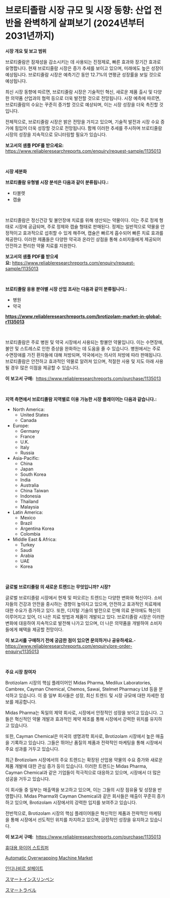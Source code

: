 <p><h1>브로티졸람 시장 규모 및 시장 동향: 산업 전반을 완벽하게 살펴보기 (2024년부터 2031년까지)</h1></p><p><strong>시장 개요 및 보고 범위</strong></p>
<p><p>브로티줄람은 잠재성을 감소시키는 데 사용되는 진정제로, 빠른 효과와 장기간 효과로 유명합니다. 현재 브로티줄람 시장은 증가 추세를 보이고 있으며, 미래에도 높은 성장이 예상됩니다. 브로티줄람 시장은 예측기간 동안 12.7%의 연평균 성장률을 보일 것으로 예상됩니다.</p><p>최신 시장 동향에 따르면, 브로티줄람 시장은 기술적인 혁신, 새로운 제품 출시 및 다양한 의약품 산업과의 협력 등으로 더욱 발전할 것으로 전망됩니다. 시장 예측에 따르면, 브로티줄람의 수요는 꾸준히 증가할 것으로 예상되며, 이는 시장 성장을 더욱 촉진할 것입니다.</p><p>전체적으로, 브로티줄람 시장은 밝은 전망을 가지고 있으며, 기술적 발전과 시장 수요 증가에 힘입어 더욱 성장할 것으로 전망됩니다. 함께 이러한 추세를 주시하며 브로티줄람 시장의 성장을 지속적으로 모니터링할 필요가 있습니다.</p></p>
<p><strong>보고서의 샘플 PDF를 받으세요:</strong> <a href="https://www.reliableresearchreports.com/enquiry/request-sample/1135013">https://www.reliableresearchreports.com/enquiry/request-sample/1135013</a></p>
<p>&nbsp;</p>
<p><strong>시장 세분화</strong></p>
<p><strong>브로티졸람 유형별 시장 분석은 다음과 같이 분류됩니다.:</strong></p>
<p><ul><li>타블렛</li><li>캡슐</li></ul></p>
<p>&nbsp;</p>
<p><p>브로티졸람은 정신건강 및 불안장애 치료를 위해 생산되는 약물이다. 이는 주로 정제 형태로 시장에 공급되며, 주로 정제와 캡슐 형태로 판매된다. 정제는 일반적으로 약물을 안정적이고 효과적으로 섭취할 수 있게 해주며, 캡슐은 빠르게 흡수되어 빠른 치료 효과를 제공한다. 이러한 제품들은 다양한 약국과 온라인 상점을 통해 소비자들에게 제공되어 안전하고 편리한 약물 치료를 지원한다.</p></p>
<p><strong>보고서의 샘플 PDF를 받으세요:</strong>&nbsp;<a href="https://www.reliableresearchreports.com/enquiry/request-sample/1135013">https://www.reliableresearchreports.com/enquiry/request-sample/1135013</a></p>
<p>&nbsp;</p>
<p><strong> 브로티졸람 응용 분야별 시장 산업 조사는 다음과 같이 분류됩니다.:</strong></p>
<p><ul><li>병원</li><li>약국</li></ul></p>
<p><strong><a href="https://www.reliableresearchreports.com/brotizolam-market-in-global-r1135013">https://www.reliableresearchreports.com/brotizolam-market-in-global-r1135013</a></strong></p>
<p>&nbsp;</p>
<p><p>브로티졸람은 주로 병원 및 약국 시장에서 사용되는 항불안 약물입니다. 이는 수면장애, 불안 및 스트레스로 인한 증상을 완화하는 데 도움을 줄 수 있습니다. 병원에서는 주로 수면장애를 가진 환자들에 대해 처방되며, 약국에서는 의사의 처방에 따라 판매됩니다. 브로티졸람은 안전하고 효과적인 약물로 알려져 있으며, 적절한 사용 및 지도 아래 사용될 경우 많은 이점을 제공할 수 있습니다.</p></p>
<p><strong>이 보고서 구매:</strong>&nbsp; <a href="https://www.reliableresearchreports.com/purchase/1135013">https://www.reliableresearchreports.com/purchase/1135013</a></p>
<p>&nbsp;</p>
<p><strong>지역 측면에서 브로티졸람 지역별로 이용 가능한 시장 플레이어는 다음과 같습니다.:</strong></p>
<p><ul>
    <li>
        North America:
        <ul>
            <li>United States</li>
            <li>Canada</li>
        </ul>
    </li>
    <li>
        Europe:
        <ul>
            <li>Germany</li>
            <li>France</li>
            <li>U.K.</li>
            <li>Italy</li>
            <li>Russia</li>
        </ul>
    </li>
    <li>
        Asia-Pacific:
        <ul>
            <li>China</li>
            <li>Japan</li>
            <li>South Korea</li>
            <li>India</li>
            <li>Australia</li>
            <li>China Taiwan</li>
            <li>Indonesia</li>
            <li>Thailand</li>
            <li>Malaysia</li>
        </ul>
    </li>
    <li>
        Latin America:
        <ul>
            <li>Mexico</li>
            <li>Brazil</li>
            <li>Argentina Korea</li>
            <li>Colombia</li>
        </ul>
    </li>
    <li>
        Middle East & Africa:
        <ul>
            <li>Turkey</li>
            <li>Saudi</li>
            <li>Arabia</li>
            <li>UAE</li>
            <li>Korea</li>
        </ul>
    </li>
    </ul></p>
<p>&nbsp;</p>
<p><strong>글로벌 브로티졸람 의 새로운 트렌드는 무엇입니까? 시장?</strong></p>
<p><p>글로벌 브로티졸람 시장에서 현재 및 떠오르는 트렌드는 다양한 변화와 혁신이다. 소비자들의 건강과 안전을 중시하는 경향이 높아지고 있으며, 안전하고 효과적인 치료제에 대한 수요가 증가하고 있다. 또한, 디지털 기술의 발전으로 인해 의료 분야에도 혁신이 이루어지고 있어, 더 나은 치료 방법과 제품이 개발되고 있다. 브로티졸람 시장은 이러한 변화에 대응하여 지속적으로 발전해 나가고 있으며, 더 나은 의약품을 개발하여 소비자들에게 혜택을 제공할 전망이다.</p></p>
<p><strong>이 보고서를 구매하기 전에 궁금한 점이 있으면 문의하거나 공유하세요.</strong>- <a href="https://www.reliableresearchreports.com/enquiry/pre-order-enquiry/1135013">https://www.reliableresearchreports.com/enquiry/pre-order-enquiry/1135013</a></p>
<p>&nbsp;</p>
<p><strong>주요 시장 참여자</strong></p>
<p><p>Brotizolam 시장의 핵심 플레이어인 Midas Pharma, Medilux Laboratories, Cambrex, Cayman Chemical, Chemos, Sawai, Stelmet Pharmacy Ltd 등을 분석하고 있습니다. 이 중 일부 회사들은 성장, 최신 트렌드 및 시장 규모에 대한 자세한 정보를 제공합니다.</p><p>Midas Pharma는 독일의 제약 회사로, 시장에서 안정적인 성장을 보이고 있습니다. 그들은 혁신적인 약물 개발과 효과적인 제약 제조를 통해 시장에서 강력한 위치를 유지하고 있습니다.</p><p>또한, Cayman Chemical은 미국의 생명과학 회사로, Brotizolam 시장에서 높은 매출을 기록하고 있습니다. 그들은 뛰어난 품질의 제품과 전략적인 마케팅을 통해 시장에서 주요 성과를 거두고 있습니다.</p><p>최근 Brotizolam 시장에서의 주요 트렌드는 확장된 산업용 약물의 수요 증가와 새로운 제품 개발에 대한 관심 증가 등이 있습니다. 이러한 트렌드는 Midas Pharma, Cayman Chemical과 같은 기업들이 적극적으로 대응하고 있으며, 시장에서 더 많은 성공을 거두고 있습니다.</p><p>이 회사들 중 일부는 매출액을 보고하고 있으며, 이는 그들의 시장 점유율 및 성장을 반영합니다. Midas Pharma와 Cayman Chemical과 같은 회사들은 매출이 꾸준히 증가하고 있으며, Brotizolam 시장에서의 강력한 입지를 보여주고 있습니다.</p><p>전반적으로, Brotizolam 시장의 핵심 플레이어들은 혁신적인 제품과 전략적인 마케팅을 통해 시장에서 선도적인 위치를 차지하고 있으며, 긍정적인 성장을 유지하고 있습니다.</p></p>
<p><strong>이 보고서 구매:</strong>&nbsp;&nbsp;<a href="https://www.reliableresearchreports.com/purchase/1135013">https://www.reliableresearchreports.com/purchase/1135013</a></p>
<p><p><a href="https://github.com/vseigx30c9a1j/Market-Research-Report-List-1/blob/main/486061926541.md">휴대용 와이어 스트립퍼</a></p><p><a href="https://github.com/marloy8/Market-Research-Report-List-4/blob/main/automatic-overwrapping-machine-market.md">Automatic Overwrapping Machine Market</a></p><p><a href="https://github.com/WilburKihn5676/Market-Research-Report-List-1/blob/main/199905726542.md">인디나비르 설페이트</a></p><p><a href="https://github.com/dzy793153605/Market-Research-Report-List-1/blob/main/300019828898.md">スマートインスリンペン</a></p><p><a href="https://github.com/EthanMorar2011/Market-Research-Report-List-1/blob/main/747421628899.md">スマートラベル</a></p></p>